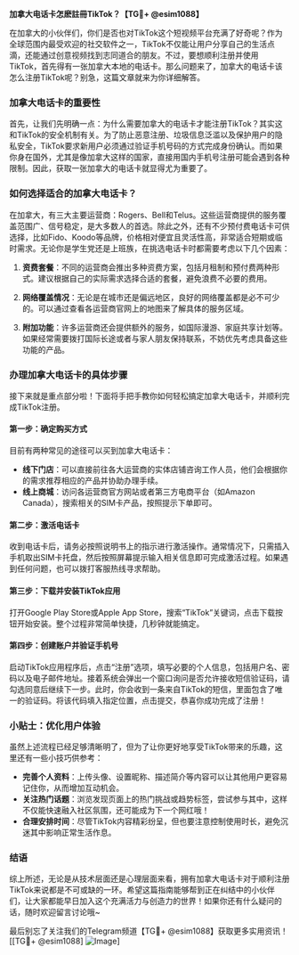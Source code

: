 **加拿大电话卡怎麽註冊TikTok？【TG💪+ @esim1088】**

在加拿大的小伙伴们，你们是否也对TikTok这个短视频平台充满了好奇呢？作为全球范围内最受欢迎的社交软件之一，TikTok不仅能让用户分享自己的生活点滴，还能通过创意视频找到志同道合的朋友。不过，要想顺利注册并使用TikTok，首先得有一张加拿大本地的电话卡。那么问题来了，加拿大的电话卡该怎么注册TikTok呢？别急，这篇文章就来为你详细解答。

### 加拿大电话卡的重要性

首先，让我们先明确一点：为什么需要加拿大的电话卡才能注册TikTok？其实这和TikTok的安全机制有关。为了防止恶意注册、垃圾信息泛滥以及保护用户的隐私安全，TikTok要求新用户必须通过验证手机号码的方式完成身份确认。而如果你身在国外，尤其是像加拿大这样的国家，直接用国内手机号注册可能会遇到各种限制。因此，获取一张加拿大的电话卡就显得尤为重要了。

### 如何选择适合的加拿大电话卡？

在加拿大，有三大主要运营商：Rogers、Bell和Telus。这些运营商提供的服务覆盖范围广、信号稳定，是大多数人的首选。除此之外，还有不少预付费电话卡可供选择，比如Fido、Koodo等品牌，价格相对便宜且灵活性高，非常适合短期或临时需求。无论你是学生党还是上班族，在挑选电话卡时都需要考虑以下几个因素：

1. **资费套餐**：不同的运营商会推出多种资费方案，包括月租制和预付费两种形式。建议根据自己的实际需求选择合适的套餐，避免浪费不必要的费用。
   
2. **网络覆盖情况**：无论是在城市还是偏远地区，良好的网络覆盖都是必不可少的。可以通过查看各运营商官网上的地图来了解具体的服务区域。

3. **附加功能**：许多运营商还会提供额外的服务，如国际漫游、家庭共享计划等。如果经常需要拨打国际长途或者与家人朋友保持联系，不妨优先考虑具备这些功能的产品。

### 办理加拿大电话卡的具体步骤

接下来就是重点部分啦！下面将手把手教你如何轻松搞定加拿大电话卡，并顺利完成TikTok注册。

#### 第一步：确定购买方式
目前有两种常见的途径可以买到加拿大电话卡：
- **线下门店**：可以直接前往各大运营商的实体店铺咨询工作人员，他们会根据你的需求推荐相应的产品并协助办理手续。
- **线上商城**：访问各运营商官方网站或者第三方电商平台（如Amazon Canada），搜索相关的SIM卡产品，按照提示下单即可。

#### 第二步：激活电话卡
收到电话卡后，请务必按照说明书上的指示进行激活操作。通常情况下，只需插入手机取出SIM卡托盘，然后按照屏幕提示输入相关信息即可完成激活过程。如果遇到任何问题，也可以拨打客服热线寻求帮助。

#### 第三步：下载并安装TikTok应用
打开Google Play Store或Apple App Store，搜索“TikTok”关键词，点击下载按钮开始安装。整个过程非常简单快捷，几秒钟就能搞定。

#### 第四步：创建账户并验证手机号
启动TikTok应用程序后，点击“注册”选项，填写必要的个人信息，包括用户名、密码以及电子邮件地址。接着系统会弹出一个窗口询问是否允许接收短信验证码，请勾选同意后继续下一步。此时，你会收到一条来自TikTok的短信，里面包含了唯一的验证码。将该代码填入指定位置，点击提交，恭喜你成功完成了注册！

### 小贴士：优化用户体验

虽然上述流程已经足够清晰明了，但为了让你更好地享受TikTok带来的乐趣，这里还有一些小技巧供参考：

- **完善个人资料**：上传头像、设置昵称、描述简介等内容可以让其他用户更容易记住你，从而增加互动机会。
- **关注热门话题**：浏览发现页面上的热门挑战或趋势标签，尝试参与其中，这样不仅能快速融入社区氛围，还可能成为下一个网红哦！
- **合理安排时间**：尽管TikTok内容精彩纷呈，但也要注意控制使用时长，避免沉迷其中影响正常生活作息。

### 结语

综上所述，无论是从技术层面还是心理层面来看，拥有加拿大电话卡对于顺利注册TikTok来说都是不可或缺的一环。希望这篇指南能够帮到正在纠结中的小伙伴们，让大家都能早日加入这个充满活力与创造力的世界！如果你还有什么疑问的话，随时欢迎留言讨论哦~

最后别忘了关注我们的Telegram频道【TG💪+ @esim1088】获取更多实用资讯！[[TG💪+ @esim1088] ![Image](https://i.postimg.cc/4NQfJmqS/Snipaste-2025-05-13-00-14-12.png)]